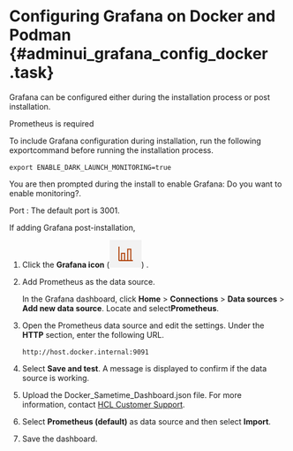 # Configuring Grafana on Docker and Podman {#adminui_grafana_config_docker .task}

Grafana can be configured either during the installation process or post installation.

Prometheus is required

To include Grafana configuration during installation, run the following exportcommand before running the installation process.

``` {#codeblock_qzc_pw3_rzb}
export ENABLE_DARK_LAUNCH_MONITORING=true
```

You are then prompted during the install to enable Grafana: Do you want to enable monitoring?.

Port
:   The default port is 3001.

If adding Grafana post-installation,

1.  Click the **Grafana icon** \(![](Images/adminui_icon_grafana.png)\) .

2.  Add Prometheus as the data source.

    In the Grafana dashboard, click **Home** \> **Connections** \> **Data sources** \> **Add new data source**. Locate and select**Prometheus**.

3.  Open the Prometheus data source and edit the settings. Under the **HTTP** section, enter the following URL.

    ``` {#codeblock_sjt_gy1_mvb}
    http://host.docker.internal:9091
    ```

4.  Select **Save and test**. A message is displayed to confirm if the data source is working.

5.  Upload the Docker\_Sametime\_Dashboard.json file. For more information, contact [HCL Customer Support](https://hclpnpsupport.hcltech.com/csm).

6.  Select **Prometheus \(default\)** as data source and then select **Import**.

7.  Save the dashboard.


